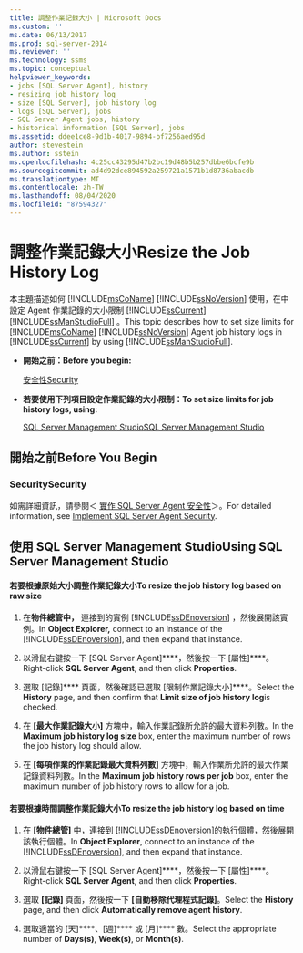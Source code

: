 ```yaml
---
title: 調整作業記錄大小 | Microsoft Docs
ms.custom: ''
ms.date: 06/13/2017
ms.prod: sql-server-2014
ms.reviewer: ''
ms.technology: ssms
ms.topic: conceptual
helpviewer_keywords:
- jobs [SQL Server Agent], history
- resizing job history log
- size [SQL Server], job history log
- logs [SQL Server], jobs
- SQL Server Agent jobs, history
- historical information [SQL Server], jobs
ms.assetid: ddee1ce8-9d1b-4017-9894-bf7256aed95d
author: stevestein
ms.author: sstein
ms.openlocfilehash: 4c25cc43295d47b2bc19d48b5b257dbbe6bcfe9b
ms.sourcegitcommit: ad4d92dce894592a259721a1571b1d8736abacdb
ms.translationtype: MT
ms.contentlocale: zh-TW
ms.lasthandoff: 08/04/2020
ms.locfileid: "87594327"
---
```

# <a name="resize-the-job-history-log"></a><span data-ttu-id="463fc-102">調整作業記錄大小</span><span class="sxs-lookup"><span data-stu-id="463fc-102">Resize the Job History Log</span></span>
  <span data-ttu-id="463fc-103">本主題描述如何 [!INCLUDE[msCoName](../../includes/msconame-md.md)] [!INCLUDE[ssNoVersion](../../includes/ssnoversion-md.md)] 使用，在中設定 Agent 作業記錄的大小限制 [!INCLUDE[ssCurrent](../../includes/sscurrent-md.md)] [!INCLUDE[ssManStudioFull](../../includes/ssmanstudiofull-md.md)] 。</span><span class="sxs-lookup"><span data-stu-id="463fc-103">This topic describes how to set size limits for [!INCLUDE[msCoName](../../includes/msconame-md.md)] [!INCLUDE[ssNoVersion](../../includes/ssnoversion-md.md)] Agent job history logs in [!INCLUDE[ssCurrent](../../includes/sscurrent-md.md)] by using [!INCLUDE[ssManStudioFull](../../includes/ssmanstudiofull-md.md)].</span></span>  
  
-   <span data-ttu-id="463fc-104">**開始之前：**</span><span class="sxs-lookup"><span data-stu-id="463fc-104">**Before you begin:**</span></span>  
  
     [<span data-ttu-id="463fc-105">安全性</span><span class="sxs-lookup"><span data-stu-id="463fc-105">Security</span></span>](#Security)  
  
-   <span data-ttu-id="463fc-106">**若要使用下列項目設定作業記錄的大小限制：**</span><span class="sxs-lookup"><span data-stu-id="463fc-106">**To set size limits for job history logs, using:**</span></span>  
  
     [<span data-ttu-id="463fc-107">SQL Server Management Studio</span><span class="sxs-lookup"><span data-stu-id="463fc-107">SQL Server Management Studio</span></span>](#SSMS)  
  
##  <a name="before-you-begin"></a><a name="BeforeYouBegin"></a> <span data-ttu-id="463fc-108">開始之前</span><span class="sxs-lookup"><span data-stu-id="463fc-108">Before You Begin</span></span>  
  
###  <a name="security"></a><a name="Security"></a> <span data-ttu-id="463fc-109">Security</span><span class="sxs-lookup"><span data-stu-id="463fc-109">Security</span></span>  
 <span data-ttu-id="463fc-110">如需詳細資訊，請參閱＜ [實作 SQL Server Agent 安全性](implement-sql-server-agent-security.md)＞。</span><span class="sxs-lookup"><span data-stu-id="463fc-110">For detailed information, see [Implement SQL Server Agent Security](implement-sql-server-agent-security.md).</span></span>  
  
##  <a name="using-sql-server-management-studio"></a><a name="SSMS"></a> <span data-ttu-id="463fc-111">使用 SQL Server Management Studio</span><span class="sxs-lookup"><span data-stu-id="463fc-111">Using SQL Server Management Studio</span></span>  
  
#### <a name="to-resize-the-job-history-log-based-on-raw-size"></a><span data-ttu-id="463fc-112">若要根據原始大小調整作業記錄大小</span><span class="sxs-lookup"><span data-stu-id="463fc-112">To resize the job history log based on raw size</span></span>  
  
1.  <span data-ttu-id="463fc-113">在**物件總管中，** 連接到的實例 [!INCLUDE[ssDEnoversion](../../includes/ssdenoversion-md.md)] ，然後展開該實例。</span><span class="sxs-lookup"><span data-stu-id="463fc-113">In **Object Explorer,** connect to an instance of the [!INCLUDE[ssDEnoversion](../../includes/ssdenoversion-md.md)], and then expand that instance.</span></span>  
  
2.  <span data-ttu-id="463fc-114">以滑鼠右鍵按一下 [SQL Server Agent]\*\*\*\*，然後按一下 [屬性]\*\*\*\*。</span><span class="sxs-lookup"><span data-stu-id="463fc-114">Right-click **SQL Server Agent**, and then click **Properties**.</span></span>  
  
3.  <span data-ttu-id="463fc-115">選取 [記錄]\*\*\*\* 頁面，然後確認已選取 [限制作業記錄大小]\*\*\*\*。</span><span class="sxs-lookup"><span data-stu-id="463fc-115">Select the **History** page, and then confirm that **Limit size of job history log**is checked.</span></span>  
  
4.  <span data-ttu-id="463fc-116">在 **[最大作業記錄大小]** 方塊中，輸入作業記錄所允許的最大資料列數。</span><span class="sxs-lookup"><span data-stu-id="463fc-116">In the **Maximum job history log size** box, enter the maximum number of rows the job history log should allow.</span></span>  
  
5.  <span data-ttu-id="463fc-117">在 **[每項作業的作業記錄最大資料列數]** 方塊中，輸入作業所允許的最大作業記錄資料列數。</span><span class="sxs-lookup"><span data-stu-id="463fc-117">In the **Maximum job history rows per job** box, enter the maximum number of job history rows to allow for a job.</span></span>  
  
#### <a name="to-resize-the-job-history-log-based-on-time"></a><span data-ttu-id="463fc-118">若要根據時間調整作業記錄大小</span><span class="sxs-lookup"><span data-stu-id="463fc-118">To resize the job history log based on time</span></span>  
  
1.  <span data-ttu-id="463fc-119">在 **[物件總管]** 中，連接到 [!INCLUDE[ssDEnoversion](../../includes/ssdenoversion-md.md)]的執行個體，然後展開該執行個體。</span><span class="sxs-lookup"><span data-stu-id="463fc-119">In **Object Explorer**, connect to an instance of the [!INCLUDE[ssDEnoversion](../../includes/ssdenoversion-md.md)], and then expand that instance.</span></span>  
  
2.  <span data-ttu-id="463fc-120">以滑鼠右鍵按一下 [SQL Server Agent]\*\*\*\*，然後按一下 [屬性]\*\*\*\*。</span><span class="sxs-lookup"><span data-stu-id="463fc-120">Right-click **SQL Server Agent**, and then click **Properties**.</span></span>  
  
3.  <span data-ttu-id="463fc-121">選取 **[記錄]** 頁面，然後按一下 **[自動移除代理程式記錄]**。</span><span class="sxs-lookup"><span data-stu-id="463fc-121">Select the **History** page, and then click **Automatically remove agent history**.</span></span>  
  
4.  <span data-ttu-id="463fc-122">選取適當的 [天]\*\*\*\*、[週]\*\*\*\* 或 [月]\*\*\*\* 數。</span><span class="sxs-lookup"><span data-stu-id="463fc-122">Select the appropriate number of **Days(s)**, **Week(s)**, or **Month(s)**.</span></span>  
  
  
